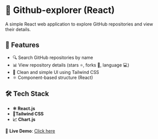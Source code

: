 # 📝 Github-explorer (React)

A simple React web application to explore GitHub repositories and view their details.

## 🚀 Features

- 🔍 Search GitHub repositories by name
- 📊 View repository details (stars ⭐, forks 🍴, language 💻)
- 🌙 Clean and simple UI using Tailwind CSS
- ⚛️ Component-based structure (React)

## 🛠️ Tech Stack

- **⚛️ React.js**
- **🎨Tailwind CSS**
- **📈 Chart.js**


🔗 **Live Demo**: [Click here](https://kavya-kodam.github.io/Github-explorer/)